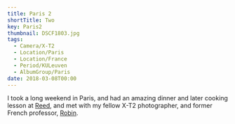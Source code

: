 ```yaml
---
title: Paris 2
shortTitle: Two
key: Paris2
thumbnail: DSCF1803.jpg
tags:
  - Camera/X-T2
  - Location/Paris
  - Location/France
  - Period/KULeuven
  - AlbumGroup/Paris
date: 2018-03-08T00:00
---
```

I took a long weekend in Paris, and had an amazing dinner and later cooking lesson at [Reed](https://www.tripadvisor.com/Restaurant_Review-g187147-d2369146-Reviews-Reed-Paris_Ile_de_France.html), and met with my fellow X-T2 photographer, and former French professor, [Robin](https://unsplash.com/@robinoode).
